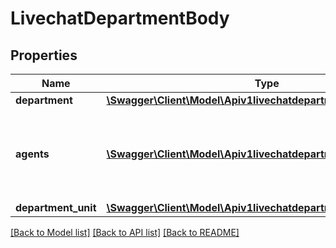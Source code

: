 # LivechatDepartmentBody

## Properties
Name | Type | Description | Notes
------------ | ------------- | ------------- | -------------
**department** | [**\Swagger\Client\Model\Apiv1livechatdepartmentDepartment**](Apiv1livechatdepartmentDepartment.md) |  | 
**agents** | [**\Swagger\Client\Model\Apiv1livechatdepartmentAgents[]**](Apiv1livechatdepartmentAgents.md) | The object with the agent details that you want to add to the department. | [optional] 
**department_unit** | [**\Swagger\Client\Model\Apiv1livechatdepartmentDepartmentUnit**](Apiv1livechatdepartmentDepartmentUnit.md) |  | [optional] 

[[Back to Model list]](../../README.md#documentation-for-models) [[Back to API list]](../../README.md#documentation-for-api-endpoints) [[Back to README]](../../README.md)

